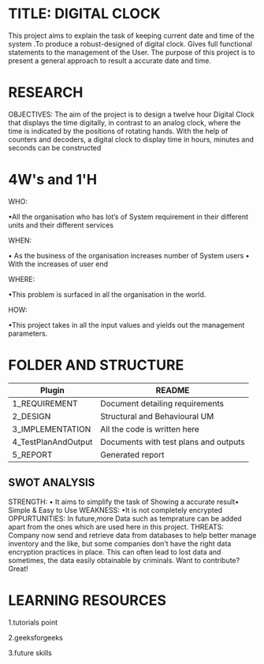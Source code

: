 # TITLE: DIGITAL CLOCK
This project aims to explain the task of keeping current date and time of the system .To produce a robust-designed of digital clock. Gives full functional statements to the management of the User. The purpose of this project is to present a general approach to result a accurate date and time.
# RESEARCH
OBJECTIVES:
The aim of the project is to design a twelve hour Digital Clock that displays the time digitally, in contrast to an analog clock, where the time is indicated by the positions of rotating hands. With the help of counters and decoders, a digital clock to display time in hours, minutes and seconds can be constructed
# 4W's and 1'H

WHO:

•All the organisation who has lot’s of System requirement in their different units and their different services

WHEN:

• As the business of the organisation increases number of System users • With the increases of user end

WHERE:

•This problem is surfaced in all the organisation in the world.

HOW:

•This project takes in all the input values and yields out the management parameters.

# FOLDER AND STRUCTURE

| Plugin | README |
| ------ | ------ |
| 1_REQUIREMENT | Document detailing requirements |
| 2_DESIGN| Structural and Behavioural UM |
| 3_IMPLEMENTATION| All the code is written here
| 4_TestPlanAndOutput| Documents with test plans and outputs|
| 5_REPORT| Generated report

## SWOT ANALYSIS
STRENGTH:
• It aims to simplify the task of Showing a accurate result• Simple & Easy to Use
WEAKNESS:
•It is not completely encrypted
OPPURTUNITIES:
In future,more Data such as temprature can be added apart from the ones which are used here in this project.
THREATS:
Company now send and retrieve data from databases to help better manage inventory and the like, but some companies don’t have the right data encryption practices in place. This can often lead to lost data and sometimes, the data easily obtainable by criminals.
Want to contribute? Great!

# LEARNING RESOURCES

1.tutorials point

2.geeksforgeeks

3.future skills

